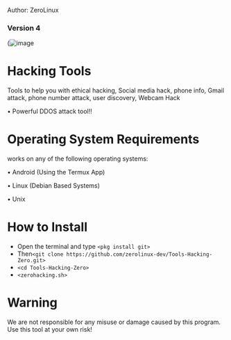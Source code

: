 Author: ZeroLinux 
### Version 4

(![image](https://drive.google.com/file/d/17gkcec5XV_GGW9T4A48DTkcREtLv9MzQ/view?usp=drivesdk/alhacking.png)

# Hacking Tools
Tools to help you with ethical hacking, Social media hack, phone info, Gmail attack, phone number attack, user discovery, Webcam Hack

• Powerful DDOS attack tool!!

# Operating System Requirements
works on any of the following operating systems:

• Android (Using the Termux App)

• Linux (Debian Based Systems)

• Unix

# How to Install
* Open the terminal and type `<pkg install git>`
* Then`<git clone https://github.com/zerolinux-dev/Tools-Hacking-Zero.git>`
* `<cd Tools-Hacking-Zero>`
* `<zerohacking.sh>`


# Warning

We are not responsible for any misuse or damage caused by this program. Use this tool at your own risk!


